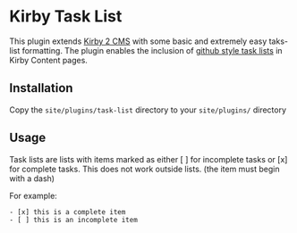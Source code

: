 # Kirby Task List

This plugin extends [Kirby 2 CMS](http://getkirby.com) with some basic and extremely easy taks-list formatting.
The plugin enables the inclusion of [github style task lists](https://help.github.com/articles/writing-on-github/)
in Kirby Content pages.

## Installation

Copy the `site/plugins/task-list` directory to your `site/plugins/` directory

## Usage

Task lists are lists with items marked as either [ ] for incomplete tasks or [x] for complete tasks.
This does not work outside lists. (the item must begin with a dash)

For example:

	- [x] this is a complete item
	- [ ] this is an incomplete item

